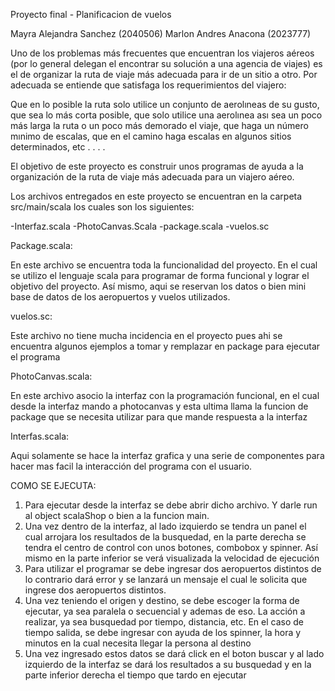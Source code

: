 Proyecto final - Planificacion de vuelos

Mayra Alejandra Sanchez (2040506)
Marlon Andres Anacona (2023777)

Uno de los problemas más frecuentes que encuentran los viajeros aéreos (por lo general delegan el encontrar su solución a una agencia de viajes) es el de organizar la ruta de viaje más adecuada para ir de un sitio a otro. Por adecuada se entiende que satisfaga los requerimientos del viajero:

Que en lo posible la ruta solo utilice un conjunto de aerolıneas de su gusto, que sea lo más corta posible, que solo utilice una aerolınea ası sea un poco más larga la ruta o un poco más demorado el viaje, que haga un número mınimo de escalas, que en el camino haga escalas en algunos sitios determinados, etc . . . .

El objetivo de este proyecto es construir unos programas de ayuda a la organización de la ruta de viaje más adecuada para un viajero aéreo.


Los archivos entregados en este proyecto se encuentran en la carpeta src/main/scala los cuales son los siguientes:


-Interfaz.scala
-PhotoCanvas.Scala
-package.scala
-vuelos.sc

Package.scala:

En este archivo se encuentra toda la funcionalidad del proyecto. En el cual se utilizo el lenguaje scala para programar de forma funcional y lograr el objetivo del proyecto. Así mismo, aqui se reservan los datos o bien mini base de datos de los aeropuertos y vuelos utilizados.

vuelos.sc:

Este archivo no tiene mucha incidencia en el proyecto pues ahi se encuentra algunos ejemplos a tomar y remplazar en package para ejecutar el programa


PhotoCanvas.scala:

En este archivo asocio la interfaz con la programación funcional, en el cual desde la interfaz mando a photocanvas y esta ultima llama la funcion de package que se necesita utilizar para que mande respuesta a la interfaz

Interfas.scala:

Aqui solamente se hace la interfaz grafica y una serie de componentes para hacer mas facil la interacción del programa con el usuario.


COMO SE EJECUTA: 

1. Para ejecutar desde la interfaz se debe abrir dicho archivo. Y darle run al object scalaShop o bien a la funcion main.
2. Una vez dentro de la interfaz, al lado izquierdo se tendra un panel el cual arrojara los resultados de la busquedad, en la parte derecha se tendra el centro de control con unos botones, combobox y spinner. Así mismo en la parte inferior se verá visualizada la velocidad de ejecución
3. Para utilizar el programar se debe ingresar dos aeropuertos distintos de lo contrario dará error y se lanzará un mensaje el cual le solicita que ingrese dos aeropuertos distintos.
4. Una vez teniendo el origen y destino, se debe escoger la forma de ejecutar, ya sea paralela o secuencial y ademas de eso. La acción a realizar, ya sea busquedad por tiempo, distancia, etc. En el caso de tiempo salida, se debe ingresar con ayuda de los spinner, la hora y  minutos en la cual necesita llegar la persona al destino
5. Una vez ingresado estos datos se dará click en el boton buscar y al lado izquierdo de la interfaz se dará los resultados a su busquedad y en la parte inferior derecha el tiempo que tardo en ejecutar
